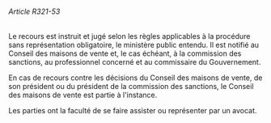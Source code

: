 ###### Article R321-53

Le recours est instruit et jugé selon les règles applicables à la procédure sans représentation obligatoire, le ministère public entendu. Il est notifié au Conseil des maisons de vente et, le cas échéant, à la commission des sanctions, au professionnel concerné et au commissaire du Gouvernement.

En cas de recours contre les décisions du Conseil des maisons de vente, de son président ou du président de la commission des sanctions, le Conseil des maisons de vente est partie à l'instance.

Les parties ont la faculté de se faire assister ou représenter par un avocat.


